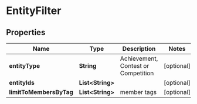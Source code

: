 

# EntityFilter


## Properties

Name | Type | Description | Notes
------------ | ------------- | ------------- | -------------
**entityType** | **String** | Achievement, Contest or Competition |  [optional]
**entityIds** | **List&lt;String&gt;** |  |  [optional]
**limitToMembersByTag** | **List&lt;String&gt;** | member tags |  [optional]



